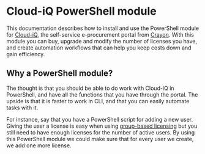 # Cloud-iQ PowerShell module

This documentation describes how to install and use the PowerShell module for [Cloud-iQ](https://www.crayon.com/en/our-services/managed-and-subscription-services/cloud-iq/), the self-service e-procurement portal from [Crayon](https://crayon.com). With this module you can buy, upgrade and modify the number of licenses you have, and create automation workflows that can help you keep costs down and gain efficiency.

## Why a PowerShell module?

The thought is that you should be able to do work with Cloud-iQ in PowerShell, and have all the functions that you have through the portal. The upside is that it is faster to work in CLI, and that you can easily automate tasks with it.

For instance, say that you have a PowerShell script for adding a new user. Giving the user a license is easy when using [group-based licensing](https://docs.microsoft.com/en-us/azure/active-directory/fundamentals/active-directory-licensing-whatis-azure-portal) but you still need to have enough licenses for the number of active users. By using this PowerShell module we could make sure that for every user we create, we add one more license.